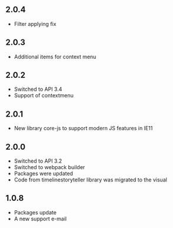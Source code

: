 ## 2.0.4
* Filter applying fix

## 2.0.3
* Additional items for context menu

## 2.0.2
* Switched to API 3.4
* Support of contextmenu

## 2.0.1
* New library core-js to support modern JS features in IE11

## 2.0.0
* Switched to API 3.2
* Switched to webpack builder
* Packages were updated
* Code from timelinestoryteller library was migrated to the visual

## 1.0.8
* Packages update
* A new support e-mail 
